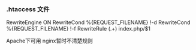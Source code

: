 ### .htaccess 文件 ###

<IfModule mod_rewrite.c>  
RewriteEngine ON  
RewriteCond %{REQUEST_FILENAME} !-d  
RewriteCond %{REQUEST_FILENAME} !-f  
RewriteRule (.+) index.php/$1  
</IfModule>  

Apache下可用 nginx暂时不清楚规则